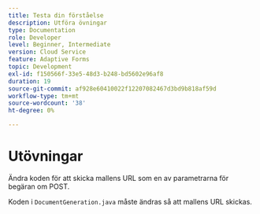 ```yaml
---
title: Testa din förståelse
description: Utföra övningar
type: Documentation
role: Developer
level: Beginner, Intermediate
version: Cloud Service
feature: Adaptive Forms
topic: Development
exl-id: f150566f-33e5-48d3-b248-bd5602e96af8
duration: 19
source-git-commit: af928e60410022f12207082467d3bd9b818af59d
workflow-type: tm+mt
source-wordcount: '38'
ht-degree: 0%

---
```


# Utövningar

Ändra koden för att skicka mallens URL som en av parametrarna för begäran om POST.

Koden i `DocumentGeneration.java` måste ändras så att mallens URL skickas.
